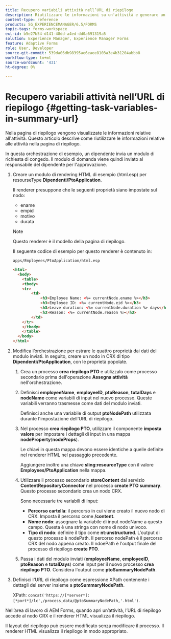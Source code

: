 ```yaml
---
title: Recupero variabili attività nell’URL di riepilogo
description: Riutilizzare le informazioni su un'attività e generare un URL di riepilogo per riepilogare o descrivere un'attività.
content-type: reference
products: SG_EXPERIENCEMANAGER/6.5/FORMS
topic-tags: forms-workspace
exl-id: b5e27b54-d141-48dd-a4ed-dd0a691319a5
solution: Experience Manager, Experience Manager Forms
feature: Adaptive Forms
role: User, Developer
source-git-commit: 539da06db98395ae6eaee8103a3e4b31204abbb8
workflow-type: tm+mt
source-wordcount: '431'
ht-degree: 0%

---
```


# Recupero variabili attività nell’URL di riepilogo {#getting-task-variables-in-summary-url}

Nella pagina di riepilogo vengono visualizzate le informazioni relative all&#39;attività. Questo articolo descrive come riutilizzare le informazioni relative alle attività nella pagina di riepilogo.

In questa orchestrazione di esempio, un dipendente invia un modulo di richiesta di congedo. Il modulo di domanda viene quindi inviato al responsabile del dipendente per l&#39;approvazione.

1. Creare un modulo di rendering HTML di esempio (html.esp) per resourseType **Dipendenti/PtoApplication**.

   Il renderer presuppone che le seguenti proprietà siano impostate sul nodo:

   * ename
   * empid
   * motivo
   * durata

   >[!NOTE]
   >
   >Questo renderer è il modello della pagina di riepilogo.

   Il seguente codice di esempio per questo renderer è contenuto in:

   `apps/Employees/PtoApplication/html.esp`

   ```html
   <html>
     <body>
       <table>
       <tbody>
       <tr>
           <td>
               <h3>Employee Name: <%= currentNode.ename %></h3>
               <h3>Employee ID: <%= currentNode.eid %></h3>
               <h3>Leave duration: <%= currentNode.duration %> days</h3>
               <h3>Reason: <%= currentNode.reason %></h3>
           </td>
       </tr>
       </tbody>
       </table>
     </body>
   </html>
   ```

1. Modifica l’orchestrazione per estrare le quattro proprietà dai dati del modulo inviati. In seguito, creare un nodo in CRX di tipo **Dipendenti/PtoApplication**, con le proprietà popolate.

   1. Crea un processo **crea riepilogo PTO** e utilizzalo come processo secondario prima dell&#39;operazione **Assegna attività** nell&#39;orchestrazione.
   1. Definisci **employeeName**, **employeeID**, **ptoReason**, **totalDays** e **nodeName** come variabili di input nel nuovo processo. Queste variabili verranno trasmesse come dati del modulo inviati.

      Definisci anche una variabile di output **ptoNodePath** utilizzata durante l&#39;impostazione dell&#39;URL di riepilogo.

   1. Nel processo **crea riepilogo PTO**, utilizzare il componente **imposta valore** per impostare i dettagli di input in una mappa **nodeProperty**(**nodeProps**).

      Le chiavi in questa mappa devono essere identiche a quelle definite nel renderer HTML nel passaggio precedente.

      Aggiungere inoltre una chiave **sling:resourceType** con il valore **Employees/PtoApplication** nella mappa.

   1. Utilizzare il processo secondario **storeContent** dal servizio **ContentRepositoryConnector** nel processo **create PTO summary**. Questo processo secondario crea un nodo CRX.

      Sono necessarie tre variabili di input:

      * **Percorso cartella**: il percorso in cui viene creato il nuovo nodo di CRX. Imposta il percorso come **/content**.
      * **Nome nodo**: assegnare la variabile di input nodeName a questo campo. Questa è una stringa con nome di nodo univoco.
      * **Tipo di nodo**: definire il tipo come **nt:unstructured**. L&#39;output di questo processo è nodePath. Il percorso nodePath è il percorso CRX del nodo appena creato. Il ndoePath è l&#39;output finale del processo di riepilogo **create PTO**.

   1. Passa i dati del modulo inviati (**employeeName**, **employeeID**, **ptoReason** e **totalDays**) come input per il nuovo processo **crea riepilogo PTO**. Considera l&#39;output come **ptoSummaryNodePath**.

1. Definisci l&#39;URL di riepilogo come espressione XPath contenente i dettagli del server insieme a **ptoSummaryNodePath**.

   XPath: `concat('https://[*server*]:[*port*]/lc',/process_data/@ptoSummaryNodePath,'.html')`.

Nell’area di lavoro di AEM Forms, quando apri un’attività, l’URL di riepilogo accede al nodo CRX e il renderer HTML visualizza il riepilogo.

Il layout del riepilogo può essere modificato senza modificare il processo. Il renderer HTML visualizza il riepilogo in modo appropriato.
